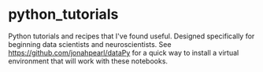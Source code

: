 # python_tutorials
Python tutorials and recipes that I've found useful. Designed specifically for beginning data scientists and neuroscientists. See https://github.com/jonahpearl/dataPy for a quick way to install a virtual environment that will work with these notebooks.
